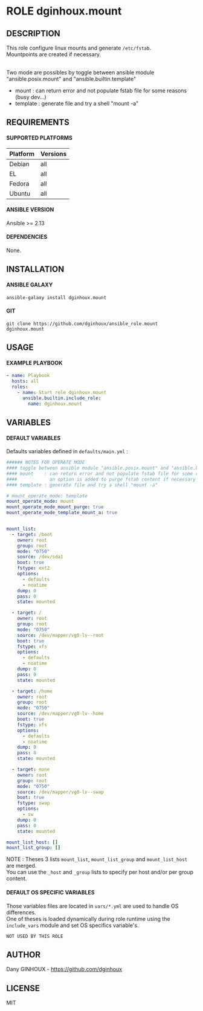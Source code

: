 # ROLE dginhoux.mount



## DESCRIPTION

This role configure linux mounts and generate `/etc/fstab`. <br />
Mountpoints are created if necessary. <br /><br />

Two mode are possibles by toggle between ansible module "ansible.posix.mount" and "ansible.builtin.template"<br />
* mount : can return error and not populate fstab file for some reasons (busy dev...)
* template : generate file and try a shell "mount -a"


## REQUIREMENTS

#### SUPPORTED PLATFORMS

| Platform | Versions |
|----------|----------|
| Debian | all |
| EL | all |
| Fedora | all |
| Ubuntu | all |

#### ANSIBLE VERSION

Ansible >= 2.13

#### DEPENDENCIES

None.



## INSTALLATION

#### ANSIBLE GALAXY

```shell
ansible-galaxy install dginhoux.mount
```
#### GIT

```shell
git clone https://github.com/dginhoux/ansible_role.mount dginhoux.mount
```


## USAGE

#### EXAMPLE PLAYBOOK

```yaml
- name: Playbook
  hosts: all
  roles:
    - name: Start role dginhoux.mount
      ansible.builtin.include_role:
        name: dginhoux.mount
```


## VARIABLES

#### DEFAULT VARIABLES

Defaults variables defined in `defaults/main.yml` : 

```yaml
###### NOTES FOR OPERATE MODE
#### toggle between ansible module "ansible.posix.mount" and "ansible.builtin.template"
#### mount    : can return error and not populate fstab file for some reasons (busy dev...)
####            an option is added to purge fstab content if necessary
#### template : generate file and try a shell "mount -a"

# mount_operate_mode: template
mount_operate_mode: mount
mount_operate_mode_mount_purge: true
mount_operate_mode_template_mount_a: true


mount_list:
  - target: /boot
    owner: root
    group: root
    mode: "0750"
    source: /dev/sda1
    boot: true
    fstype: ext2
    options:
      - defaults
      - noatime
    dump: 0
    pass: 0
    state: mounted

  - target: /
    owner: root
    group: root
    mode: "0750"
    source: /dev/mapper/vg0-lv--root
    boot: true
    fstype: xfs
    options:
      - defaults
      - noatime
    dump: 0
    pass: 0
    state: mounted

  - target: /home
    owner: root
    group: root
    mode: "0750"
    source: /dev/mapper/vg0-lv--home
    boot: true
    fstype: xfs
    options:
      - defaults
      - noatime
    dump: 0
    pass: 0
    state: mounted

  - target: none
    owner: root
    group: root
    mode: "0750"
    source: /dev/mapper/vg0-lv--swap
    boot: true
    fstype: swap
    options:
      - sw
    dump: 0
    pass: 0
    state: mounted

mount_list_host: []
mount_list_group: []
```

NOTE : Theses 3 lists `mount_list`, `mount_list_group` and `mount_list_host` are merged. <br />
You can use the `_host` and `_group` lists to specify per host and/or per group content.


#### DEFAULT OS SPECIFIC VARIABLES

Those variables files are located in `vars/*.yml` are used to handle OS differences.<br />
One of theses is loaded dynamically during role runtime using the `include_vars` module and set OS specifics variable's.

`NOT USED BY THIS ROLE`


## AUTHOR

Dany GINHOUX - https://github.com/dginhoux



## LICENSE

MIT

